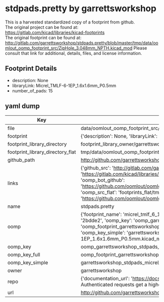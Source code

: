 # stdpads.pretty by garrettsworkshop  
This is a harvested standardized copy of a footprint from github.  
The original project can be found at:  
https://gitlab.com/kicad/libraries/kicad-footprints  
The original footprint can be found at:
http://gitlab.com/garrettsworkshop/stdpads.pretty/blob/master/tmp/data/oomlout_oomp_footprint_src/ZipHole_3.048mm_NPTH.kicad_mod
Please consult that link for additional, details, files, and license information.  
## Footprint Details
* description: None  
* libraryLink: Micrel_TMLF-6-1EP_1.6x1.6mm_P0.5mm  
* number_of_pads: 15  
## yaml dump  
| Key | Value |  
| --- | --- |  
| file | data/oomlout_oomp_footprint_src/stdpads.pretty/Micrel_TMLF-6-1EP_1.6x1.6mm_P0.5mm.kicad_mod |  
| footprint | {'description': None, 'libraryLink': 'Micrel_TMLF-6-1EP_1.6x1.6mm_P0.5mm', 'number_of_pads': 15} |  
| footprint_library_directory | footprint_library_owner/garrettsworkshop_stdpads.pretty |  
| footprint_library_directory_flat | tmp/data/oomlout_oomp_footprint_src/footprints_flat/garrettsworkshop_stdpads_micrel_tmlf_6_1ep_1_6x1_6mm_p0_5mm/working |  
| github_path | http://github.com/garrettsworkshop/stdpads.pretty/blob/master/tmp/data/oomlout_oomp_footprint_src/Micrel_TMLF-6-1EP_1.6x1.6mm_P0.5mm.kicad_mod |  
| links | {'github_src': 'http://gitlab.com/garrettsworkshop/stdpads.pretty/blob/master/tmp/data/oomlout_oomp_footprint_src/ZipHole_3.048mm_NPTH.kicad_mod', 'github_src_repo': 'https://gitlab.com/kicad/libraries/kicad-footprints', 'oomp_bot': 'tmp/data/oomlout_oomp_footprint_src/footprints/garrettsworkshop_stdpads_micrel_tmlf_6_1ep_1_6x1_6mm_p0_5mm/working', 'oomp_bot_github': 'https://github.com/oomlout/oomlout_oomp_footprint_bot/tree/main/tmp/data/oomlout_oomp_footprint_src/footprints/garrettsworkshop_stdpads_micrel_tmlf_6_1ep_1_6x1_6mm_p0_5mm/working', 'oomp_src_flat': 'footprints_flat/tmp/data/oomlout_oomp_footprint_src/footprints_flat/garrettsworkshop_stdpads_micrel_tmlf_6_1ep_1_6x1_6mm_p0_5mm/working', 'oomp_src_flat_github': 'https://github.com/oomlout/oomlout_oomp_footprint_src/tree/main/tmp/data/oomlout_oomp_footprint_src/footprints_flat/garrettsworkshop_stdpads_micrel_tmlf_6_1ep_1_6x1_6mm_p0_5mm/working'} |  
| name | stdpads.pretty |  
| oomp | {'footprint_name': 'micrel_tmlf_6_1ep_1_6x1_6mm_p0_5mm', 'library_name': 'stdpads', 'md5': '2bdde24891f5739c111d07a6f68590a5', 'md5_10': '2bdde24891', 'md5_5': '2bdde', 'md5_6': '2bdde2', 'oomp_key': 'oomp_garrettsworkshop_stdpads_micrel_tmlf_6_1ep_1_6x1_6mm_p0_5mm', 'oomp_key_extra': 'oomp_footprint_garrettsworkshop_stdpads_micrel_tmlf_6_1ep_1_6x1_6mm_p0_5mm', 'oomp_key_full': 'oomp_footprint_garrettsworkshop_stdpads_micrel_tmlf_6_1ep_1_6x1_6mm_p0_5mm_2bdde2', 'oomp_key_simple': 'garrettsworkshop_stdpads_micrel_tmlf_6_1ep_1_6x1_6mm_p0_5mm', 'original_filename': 'data/oomlout_oomp_footprint_src/stdpads.pretty/Micrel_TMLF-6-1EP_1.6x1.6mm_P0.5mm.kicad_mod', 'owner_name': 'garrettsworkshop'} |  
| oomp_key | oomp_garrettsworkshop_stdpads_micrel_tmlf_6_1ep_1_6x1_6mm_p0_5mm |  
| oomp_key_full | oomp_footprint_garrettsworkshop_stdpads_micrel_tmlf_6_1ep_1_6x1_6mm_p0_5mm |  
| oomp_key_simple | garrettsworkshop_stdpads_micrel_tmlf_6_1ep_1_6x1_6mm_p0_5mm |  
| owner | garrettsworkshop |  
| repo | {'documentation_url': 'https://docs.github.com/rest/overview/resources-in-the-rest-api#rate-limiting', 'message': "API rate limit exceeded for 84.66.142.224. (But here's the good news: Authenticated requests get a higher rate limit. Check out the documentation for more details.)"} |  
| url | http://github.com/garrettsworkshop/stdpads.pretty |  


